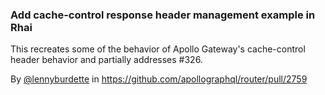 ### Add cache-control response header management example in Rhai

This recreates some of the behavior of Apollo Gateway's cache-control header behavior and partially addresses #326.

By [@lennyburdette](https://github.com/lennyburdette) in https://github.com/apollographql/router/pull/2759

